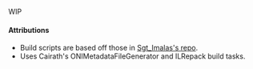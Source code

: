 WIP

#### Attributions
- Build scripts are based off those in [Sgt_Imalas's repo](https://github.com/Sgt-Imalas/Sgt_Imalas-Oni-Mods).
- Uses Cairath's ONIMetadataFileGenerator and ILRepack build tasks.